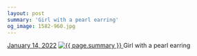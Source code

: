 ```yaml
---
layout: post
summary: 'Girl with a pearl earring'
og_image: 1582-960.jpg
---
```


<p>
  <time>
    <a href="/1582">January 14, 2022</a>
  </time>
  <a href="/1582">
    <img src="{{ site.assets_url }}/1582-480.jpg" srcset="{{ site.assets_url }}/1582-240.jpg 240w, {{ site.assets_url }}/1582-480.jpg 480w, {{ site.assets_url }}/1582-720.jpg 720w, {{ site.assets_url }}/1582-960.jpg 960w" sizes="(min-width: 700px) 50vw, calc(100vw - 2rem)" alt="{{ page.summary }}" />
  </a>
  <span>Girl with a pearl earring</span>
</p>
